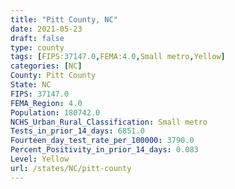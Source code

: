 ```yaml
---
title: "Pitt County, NC"
date: 2021-05-23
draft: false
type: county
tags: [FIPS:37147.0,FEMA:4.0,Small metro,Yellow]
categories: [NC]
County: Pitt County
State: NC
FIPS: 37147.0
FEMA_Region: 4.0
Population: 180742.0
NCHS_Urban_Rural_Classification: Small metro
Tests_in_prior_14_days: 6851.0
Fourteen_day_test_rate_per_100000: 3790.0
Percent_Positivity_in_prior_14_days: 0.083
Level: Yellow
url: /states/NC/pitt-county
---
```




